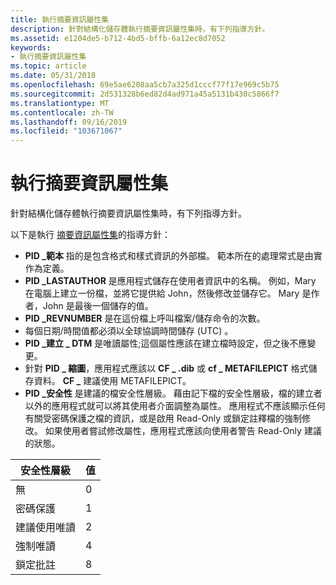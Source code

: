 ```yaml
---
title: 執行摘要資訊屬性集
description: 針對結構化儲存體執行摘要資訊屬性集時，有下列指導方針。
ms.assetid: e1204de5-b712-4bd5-bffb-6a12ec8d7052
keywords:
- 執行摘要資訊屬性集
ms.topic: article
ms.date: 05/31/2018
ms.openlocfilehash: 69e5ae6208aa5cb7a325d1cccf77f17e969c5b75
ms.sourcegitcommit: 2d531328b6ed82d4ad971a45a5131b430c5866f7
ms.translationtype: MT
ms.contentlocale: zh-TW
ms.lasthandoff: 09/16/2019
ms.locfileid: "103671067"
---
```

# <a name="implementing-the-summary-information-property-set"></a>執行摘要資訊屬性集

針對結構化儲存體執行摘要資訊屬性集時，有下列指導方針。

以下是執行 [摘要資訊屬性集](the-summary-information-property-set.md)的指導方針：

-   **PID \_範本** 指的是包含格式和樣式資訊的外部檔。 範本所在的處理常式是由實作為定義。
-   **PID \_LASTAUTHOR** 是應用程式儲存在使用者資訊中的名稱。 例如，Mary 在電腦上建立一份檔，並將它提供給 John，然後修改並儲存它。 Mary 是作者，John 是最後一個儲存的值。
-   **PID \_REVNUMBER** 是在這份檔上呼叫檔案/儲存命令的次數。
-   每個日期/時間值都必須以全球協調時間儲存 (UTC) 。
-   **PID \_建立 \_ DTM** 是唯讀屬性;這個屬性應該在建立檔時設定，但之後不應變更。
-   針對 **PID \_ 縮圖**，應用程式應該以 **CF \_ .dib** 或 **cf \_ METAFILEPICT** 格式儲存資料。 **CF \_** 建議使用 METAFILEPICT。
-   **PID \_安全性** 是建議的檔安全性層級。 藉由記下檔的安全性層級，檔的建立者以外的應用程式就可以將其使用者介面調整為屬性。 應用程式不應該顯示任何有關受密碼保護之檔的資訊，或是啟用 Read-Only 或鎖定註釋檔的強制修改。 如果使用者嘗試修改屬性，應用程式應該向使用者警告 Read-Only 建議的狀態。



| 安全性層級         | 值 |
|------------------------|-------|
| 無                   | 0     |
| 密碼保護     | 1     |
| 建議使用唯讀  | 2     |
| 強制唯讀     | 4     |
| 鎖定批註 | 8     |



 

 

 




